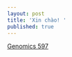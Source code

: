 ```yaml
---
layout: post
title: 'Xin chào! '
published: true
---
```

[Genomics 597](https://jiuntseng.github.io/genomics597/)
